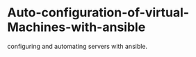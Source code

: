 # Auto-configuration-of-virtual-Machines-with-ansible
configuring and automating servers with ansible.
